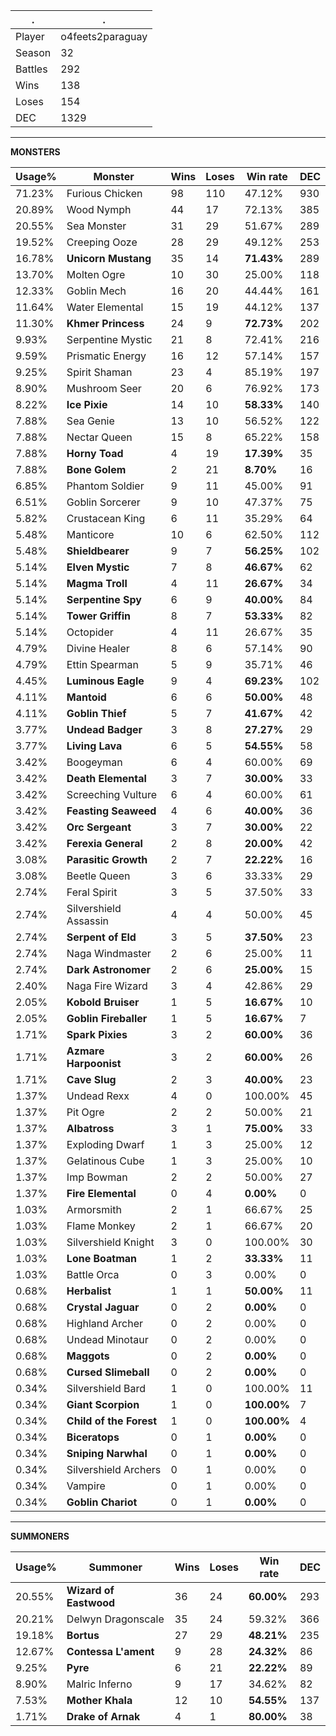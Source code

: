 .|.
|-|-
Player|o4feets2paraguay
Season|32
Battles|292
Wins|138
Loses|154
DEC|1329

---
**MONSTERS**

Usage%|Monster|Wins|Loses|Win rate|DEC|
-|-|-|-|-|-|
71.23%|Furious Chicken|98|110|47.12%|930|
20.89%|Wood Nymph|44|17|72.13%|385|
20.55%|Sea Monster|31|29|51.67%|289|
19.52%|Creeping Ooze|28|29|49.12%|253|
16.78%|**Unicorn Mustang**|35|14|**71.43%**|289|
13.70%|Molten Ogre|10|30|25.00%|118|
12.33%|Goblin Mech|16|20|44.44%|161|
11.64%|Water Elemental|15|19|44.12%|137|
11.30%|**Khmer Princess**|24|9|**72.73%**|202|
9.93%|Serpentine Mystic|21|8|72.41%|216|
9.59%|Prismatic Energy|16|12|57.14%|157|
9.25%|Spirit Shaman|23|4|85.19%|197|
8.90%|Mushroom Seer|20|6|76.92%|173|
8.22%|**Ice Pixie**|14|10|**58.33%**|140|
7.88%|Sea Genie|13|10|56.52%|122|
7.88%|Nectar Queen|15|8|65.22%|158|
7.88%|**Horny Toad**|4|19|**17.39%**|35|
7.88%|**Bone Golem**|2|21|**8.70%**|16|
6.85%|Phantom Soldier|9|11|45.00%|91|
6.51%|Goblin Sorcerer|9|10|47.37%|75|
5.82%|Crustacean King|6|11|35.29%|64|
5.48%|Manticore|10|6|62.50%|112|
5.48%|**Shieldbearer**|9|7|**56.25%**|102|
5.14%|**Elven Mystic**|7|8|**46.67%**|62|
5.14%|**Magma Troll**|4|11|**26.67%**|34|
5.14%|**Serpentine Spy**|6|9|**40.00%**|84|
5.14%|**Tower Griffin**|8|7|**53.33%**|82|
5.14%|Octopider|4|11|26.67%|35|
4.79%|Divine Healer|8|6|57.14%|90|
4.79%|Ettin Spearman|5|9|35.71%|46|
4.45%|**Luminous Eagle**|9|4|**69.23%**|102|
4.11%|**Mantoid**|6|6|**50.00%**|48|
4.11%|**Goblin Thief**|5|7|**41.67%**|42|
3.77%|**Undead Badger**|3|8|**27.27%**|29|
3.77%|**Living Lava**|6|5|**54.55%**|58|
3.42%|Boogeyman|6|4|60.00%|69|
3.42%|**Death Elemental**|3|7|**30.00%**|33|
3.42%|Screeching Vulture|6|4|60.00%|61|
3.42%|**Feasting Seaweed**|4|6|**40.00%**|36|
3.42%|**Orc Sergeant**|3|7|**30.00%**|22|
3.42%|**Ferexia General**|2|8|**20.00%**|42|
3.08%|**Parasitic Growth**|2|7|**22.22%**|16|
3.08%|Beetle Queen|3|6|33.33%|29|
2.74%|Feral Spirit|3|5|37.50%|33|
2.74%|Silvershield Assassin|4|4|50.00%|45|
2.74%|**Serpent of Eld**|3|5|**37.50%**|23|
2.74%|Naga Windmaster|2|6|25.00%|11|
2.74%|**Dark Astronomer**|2|6|**25.00%**|15|
2.40%|Naga Fire Wizard|3|4|42.86%|29|
2.05%|**Kobold Bruiser**|1|5|**16.67%**|10|
2.05%|**Goblin Fireballer**|1|5|**16.67%**|7|
1.71%|**Spark Pixies**|3|2|**60.00%**|36|
1.71%|**Azmare Harpoonist**|3|2|**60.00%**|26|
1.71%|**Cave Slug**|2|3|**40.00%**|23|
1.37%|Undead Rexx|4|0|100.00%|45|
1.37%|Pit Ogre|2|2|50.00%|21|
1.37%|**Albatross**|3|1|**75.00%**|33|
1.37%|Exploding Dwarf|1|3|25.00%|12|
1.37%|Gelatinous Cube|1|3|25.00%|10|
1.37%|Imp Bowman|2|2|50.00%|27|
1.37%|**Fire Elemental**|0|4|**0.00%**|0|
1.03%|Armorsmith|2|1|66.67%|25|
1.03%|Flame Monkey|2|1|66.67%|20|
1.03%|Silvershield Knight|3|0|100.00%|30|
1.03%|**Lone Boatman**|1|2|**33.33%**|11|
1.03%|Battle Orca|0|3|0.00%|0|
0.68%|**Herbalist**|1|1|**50.00%**|11|
0.68%|**Crystal Jaguar**|0|2|**0.00%**|0|
0.68%|Highland Archer|0|2|0.00%|0|
0.68%|Undead Minotaur|0|2|0.00%|0|
0.68%|**Maggots**|0|2|**0.00%**|0|
0.68%|**Cursed Slimeball**|0|2|**0.00%**|0|
0.34%|Silvershield Bard|1|0|100.00%|11|
0.34%|**Giant Scorpion**|1|0|**100.00%**|7|
0.34%|**Child of the Forest**|1|0|**100.00%**|4|
0.34%|**Biceratops**|0|1|**0.00%**|0|
0.34%|**Sniping Narwhal**|0|1|**0.00%**|0|
0.34%|Silvershield Archers|0|1|0.00%|0|
0.34%|Vampire|0|1|0.00%|0|
0.34%|**Goblin Chariot**|0|1|**0.00%**|0|

---
**SUMMONERS**

Usage%|Summoner|Wins|Loses|Win rate|DEC|
-|-|-|-|-|-|
20.55%|**Wizard of Eastwood**|36|24|**60.00%**|293|
20.21%|Delwyn Dragonscale|35|24|59.32%|366|
19.18%|**Bortus**|27|29|**48.21%**|235|
12.67%|**Contessa L'ament**|9|28|**24.32%**|86|
9.25%|**Pyre**|6|21|**22.22%**|89|
8.90%|Malric Inferno|9|17|34.62%|82|
7.53%|**Mother Khala**|12|10|**54.55%**|137|
1.71%|**Drake of Arnak**|4|1|**80.00%**|38|
